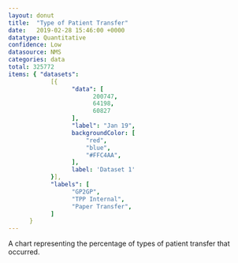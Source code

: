 ```yaml
---
layout: donut
title:  "Type of Patient Transfer"
date:   2019-02-28 15:46:00 +0000
datatype: Quantitative
confidence: Low
datasource: NMS
categories: data
total: 325772
items: { "datasets":
            [{
                  "data": [
                        200747,
                        64198,
                        60827
                  ],
                  "label": "Jan 19",
                  backgroundColor: [
                      "red",
                      "blue",
                      "#FFC4AA",
                  ],
                  label: 'Dataset 1'
            }],
            "labels": [
                  "GP2GP",
                  "TPP Internal",
                  "Paper Transfer",
            ]
      }
---
```

A chart representing the percentage of types of patient transfer that occurred.
